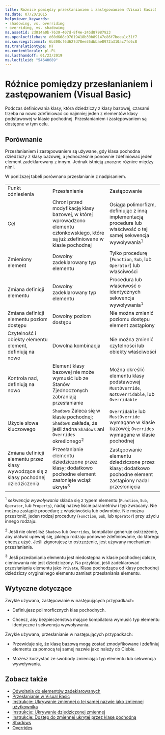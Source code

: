 ```yaml
---
title: Różnice pomiędzy przesłanianiem i zastępowaniem (Visual Basic)
ms.date: 07/20/2015
helpviewer_keywords:
- shadowing, vs. overriding
- overriding, vs. shadowing
ms.assetid: 2d014a0b-7630-407d-8f4e-24bd87987923
ms.openlocfilehash: d60d668c97019418b30b89147e86f7beea1c31f7
ms.sourcegitcommit: 6b308cf6d627d78ee36dbbae8972a310ac7fd6c8
ms.translationtype: MT
ms.contentlocale: pl-PL
ms.lasthandoff: 01/23/2019
ms.locfileid: "54640689"
---
```

# <a name="differences-between-shadowing-and-overriding-visual-basic"></a>Różnice pomiędzy przesłanianiem i zastępowaniem (Visual Basic)
Podczas definiowania klasy, która dziedziczy z klasy bazowej, czasami trzeba na nowo zdefiniować co najmniej jeden z elementów klasy podstawowej w klasie pochodnej. Przesłanianiem i zastępowaniem są dostępne w tym celu.  
  
## <a name="comparison"></a>Porównanie  
 Przesłanianiem i zastępowaniem są używane, gdy klasa pochodna dziedziczy z klasy bazowej, a jednocześnie ponownie zdefiniować jeden element zadeklarowany z innym. Jednak istnieją znaczne różnice między nimi.  
  
 W poniższej tabeli porównano przesłanianie z nadpisaniem.  
  
||||  
|---|---|---|  
|Punkt odniesienia|Przesłanianie|Zastępowanie|  
|Cel|Chroni przed modyfikację klasy bazowej, w której wprowadzono elementu członkowskiego, które są już zdefiniowane w klasie pochodnej|Osiąga polimorfizm, definiując z inną implementacją procedura lub właściwość o tej samej sekwencja wywoływania<sup>1</sup>|  
|Zmieniony element|Dowolny zadeklarowany typ elementu|Tylko procedurę (`Function`, `Sub`, lub `Operator`) lub właściwości|  
|Zmiana definicji elementu|Dowolny zadeklarowany typ elementu|Procedura lub właściwość o identycznych sekwencja wywoływania<sup>1</sup>|  
|Zmiana definicji elementu poziom dostępu|Dowolny poziom dostępu|Nie można zmienić poziomu dostępu element zastąpiony|  
|Czytelność i obiekty elementu element, definiują na nowo|Dowolna kombinacja|Nie można zmienić czytelności lub obiekty właściwości|  
|Kontrola nad, definiują na nowo|Element klasy bazowej nie może wymusić lub ze Stanów Zjednoczonych zabraniają przesłanianie|Można określić elementu klasy podstawowej `MustOverride`, `NotOverridable`, lub `Overridable`|  
|Użycie słowa kluczowego|`Shadows` Zaleca się w klasie pochodnej; `Shadows` zakłada, że jeśli żadna `Shadows` ani `Overrides` określonego<sup>2</sup>|`Overridable` lub `MustOverride` wymagane w klasie bazowej; `Overrides` wymagane w klasie pochodnej|  
|Zmiana definicji elementu przez klasy wywodzące się z klasy pochodnej dziedziczenia|Przesłanianie elementu dziedziczone przez klasy; dodatkowo pochodne element zasłonięte wciąż ukryte<sup>3</sup>|Zastępowanie elementu dziedziczone przez klasy; dodatkowo pochodne element zastąpiony nadal przesłonięcia|  
  
 <sup>1</sup> *sekwencja wywoływania* składa się z typem elementu (`Function`, `Sub`, `Operator`, lub `Property`), nadaj nazwę liście parametrów i typ zwracany. Nie można zastąpić procedurę z właściwością lub odwrotnie. Nie można przesłonić, jeden rodzaj procedury (`Function`, `Sub`, lub `Operator`) przy użyciu innego rodzaju.  
  
 <sup>2</sup> Jeśli nie określisz `Shadows` lub `Overrides`, kompilator generuje ostrzeżenie, aby ułatwić upewnij się, jakiego rodzaju ponowne zdefiniowanie, do którego chcesz użyć. Jeśli zignorujesz to ostrzeżenie, jest używany mechanizm przesłaniania.  
  
 <sup>3</sup> Jeśli przesłaniania elementu jest niedostępna w klasie pochodnej dalsze, cieniowania nie jest dziedziczony. Na przykład, jeśli zadeklarować przesłaniania elementu jako `Private`, Klasa pochodząca od klasy pochodnej dziedziczy oryginalnego elementu zamiast przesłaniania elementu.  
  
## <a name="guidelines"></a>Wytyczne dotyczące  
 Zwykle używana, zastępowanie w następujących przypadkach:  
  
-   Definiujesz polimorficznych klas pochodnych.  
  
-   Chcesz, aby bezpieczeństwa mające kompilatora wymusić typ elementu identyczne i sekwencja wywoływania.  
  
 Zwykle używana, przesłanianie w następujących przypadkach:  
  
-   Przewiduje się, że klasę bazową mogą zostać zmodyfikowane i zdefiniuj elementu za pomocą tej samej nazwie jako należy do Ciebie.  
  
-   Możesz korzystać ze swobody zmieniając typ elementu lub sekwencja wywoływania.  
  
## <a name="see-also"></a>Zobacz także
- [Odwołania do elementów zadeklarowanych](../../../../visual-basic/programming-guide/language-features/declared-elements/references-to-declared-elements.md)
- [Przesłanianie w Visual Basic](../../../../visual-basic/programming-guide/language-features/declared-elements/shadowing.md)
- [Instrukcje: Ukrywanie zmiennej o tej samej nazwie jako zmiennej użytkownika](../../../../visual-basic/programming-guide/language-features/declared-elements/how-to-hide-a-variable-with-the-same-name-as-your-variable.md)
- [Instrukcje: Ukrywanie dziedziczonej zmiennej](../../../../visual-basic/programming-guide/language-features/declared-elements/how-to-hide-an-inherited-variable.md)
- [Instrukcje: Dostęp do zmiennej ukrytej przez klasę pochodną](../../../../visual-basic/programming-guide/language-features/declared-elements/how-to-access-a-variable-hidden-by-a-derived-class.md)
- [Shadows](../../../../visual-basic/language-reference/modifiers/shadows.md)
- [Overrides](../../../../visual-basic/language-reference/modifiers/overrides.md)

